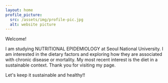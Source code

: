 ```yaml
---
layout: home
profile_picture:
  src: /assets/img/profile-pic.jpg
  alt: website picture
---
```


<p>
Welcome!
 <p>
 I am studying NUTRITIONAL EPIDEMIOLOGY at Seoul National University. I am interested in the dietary factors and exploring how they are associated with chronic disease or mortality. My most recent interest is the diet in a sustainable context. Thank you for visiting my page. 
 <p>
 Let's keep it sustainable and healthy!!


